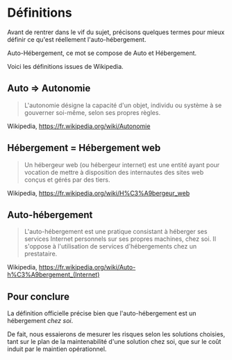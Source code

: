 # Définitions

Avant de rentrer dans le vif du sujet, 
précisons quelques termes pour mieux définir ce qu'est réellement l'auto-hébergement.

Auto-Hébergement, ce mot se compose de Auto et Hébergement.

Voici les définitions issues de Wikipedia.

## Auto => Autonomie

> L'autonomie désigne la capacité d'un objet, 
> individu ou système à se gouverner soi-même, 
> selon ses propres règles.

Wikipedia, <https://fr.wikipedia.org/wiki/Autonomie>

## Hébergement = Hébergement web

> Un hébergeur web (ou hébergeur internet) est 
> une entité ayant pour vocation 
> de mettre à disposition des internautes 
> des sites web conçus et gérés par des tiers.

Wikipedia, <https://fr.wikipedia.org/wiki/H%C3%A9bergeur_web>

## Auto-hébergement

> L'auto-hébergement est une pratique 
> consistant à héberger ses services Internet personnels 
> sur ses propres machines, chez soi. 
> Il s'oppose à l'utilisation de services d'hébergements chez un prestataire.

Wikipedia, <https://fr.wikipedia.org/wiki/Auto-h%C3%A9bergement_(Internet)>

## Pour conclure

La définition officielle précise bien 
que l'auto-hébergement est un hébergement *chez soi*.

De fait, nous essaierons de mesurer les risques selon les solutions choisies,
tant sur le plan de la maintenabilité d'une solution chez soi,
que sur le coût induit par le maintien opérationnel.